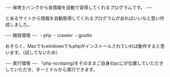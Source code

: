 

--- 保育士バンクから各情報を自動で習得してくれるプログラムです。 ---

とあるサイトから情報を自動取得してくれるプログラムがあればいいなと思い作成しました。

--- 開発環境 ---
・php
・crawler
・goutte</br>

おそらく、Macでもwindowsでもphpがインストールされていれば動作すると思います。（試してないため）

--- 実行環境 ---
「php-scraiping]をそのままご自身のpcにが位置していただきしていただき、ターミナルから実行できます。
